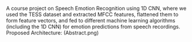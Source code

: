 A course project on Speech Emotion Recognition using 1D CNN, where we used the TESS dataset and extracted MFCC features, flattened them to form feature vectors, and fed to different machine learning algorithms (including the 1D CNN) for emotion predictions from speech recordings. 
Proposed Architecture: (Abstract.png)

